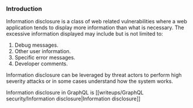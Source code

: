 ### Introduction
Information disclosure is a class of web related vulnerabilities where a web application tends to display more information than what is necessary. The excessive information displayed may include but is not limited to:
1. Debug messages.
2. Other user information.
3. Specific error messages.
4. Developer comments.

Information disclosure can be leveraged by threat actors to perform high severity attacks or in some cases understand how the system works.

Information disclosure in GraphQL is [[writeups/GraphQL security/Information disclosure|Information disclosure]]
